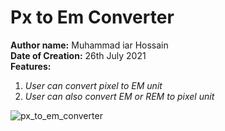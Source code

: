 # Px to Em Converter
**Author name:** Muhammad iar Hossain  
**Date of Creation:**  26th July 2021  
**Features:**
1. *User can convert pixel to EM unit* 
2. *User can also convert EM or REM to pixel unit*

![px_to_em_converter](https://github.com/Md-Iar-Hossain/px_to_em_converter/assets/72465649/129f5ff7-553f-4af0-874f-ade9ee615897)
